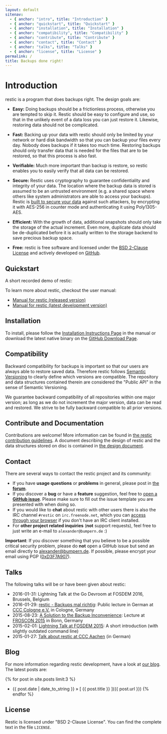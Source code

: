 ```yaml
---
layout: default
sitenav:
  - { anchor: "intro", title: "Introduction" }
  - { anchor: "quickstart", title: "Quickstart" }
  - { anchor: "installation", title: "Installation" }
  - { anchor: "compatibility", title: "Compatibility" }
  - { anchor: "contribute", title: "Contribute" }
  - { anchor: "contact", title: "Contact" }
  - { anchor: "talks", title: "Talks" }
  - { anchor: "license", title: "License" }
permalink: /
title: Backups done right!
---
```


# <a name="intro"></a>Introduction

restic is a program that does backups right. The design goals are:

 * **Easy:** Doing backups should be a frictionless process, otherwise you are tempted to skip it.  Restic should be easy to configure and use, so that in the unlikely event of a data loss you can just restore it. Likewise, restoring data should not be complicated.

 * **Fast:** Backing up your data with restic should only be limited by your network or hard disk bandwidth so that you can backup your files every day. Nobody does backups if it takes too much time. Restoring backups should only transfer data that is needed for the files that are to be restored, so that this process is also fast.

 * **Verifiable:** Much more important than backup is restore, so restic enables you to easily verify that all data can be restored.

 * **Secure:** Restic uses cryptography to guarantee confidentiality and integrity of your data. The location where the backup data is stored is assumed to be an untrusted environment (e.g. a shared space where others like system administrators are able to access your backups). Restic is [built to secure your data](https://restic.readthedocs.io/en/latest/100_references.html#design) against such attackers, by encrypting it with AES-256 in counter mode and authenticating it using Poly1305-AES.

 * **Efficient:** With the growth of data, additional snapshots should only take the storage of the actual increment. Even more, duplicate data should be de-duplicated before it is actually written to the storage backend to save precious backup space.

 * **Free:** restic is free software and licensed under the [BSD 2-Clause License](https://github.com/restic/restic/blob/master/LICENSE) and actively developed on [GitHub](https://github.com/restic/restic/).

## <a name="quickstart"></a>Quickstart

A short recorded demo of restic:

<script type="text/javascript" src="https://asciinema.org/a/anro1vq39k80ae7c46s9nj6bs.js" id="asciicast-23554" async></script>

To learn more about restic, checkout the user manual:

 * [Manual for restic (released version)](https://restic.readthedocs.io/en/stable/)
 * [Manual for restic (latest development version)](https://restic.readthedocs.io/en/latest/)

## <a name="installation"></a>Installation

To install, please follow the [Installation Instructions Page](https://restic.readthedocs.io/en/stable/020_installation.html) in the manual or download the latest native binary on the [GitHub Download Page](https://github.com/restic/restic/releases/latest).

## <a name="compatibility"></a>Compatibility

Backward compatibility for backups is important so that our users are always able to restore saved data. Therefore restic follows [Semantic Versioning](http://semver.org) to clearly define which versions are compatible. The repository and data structures contained therein are considered the "Public API" in the sense of Semantic Versioning.

We guarantee backward compatibility of all repositories within one major version; as long as we do not increment the major version, data can be read and restored. We strive to be fully backward compatible to all prior versions.


## <a name="contribute"></a>Contribute and Documentation

Contributions are welcome! More information can be found in [the restic contribution guidelines](https://github.com/restic/restic/blob/master/CONTRIBUTING.md). A document describing the design of restic and the data structures stored on disc is contained in [the design document](http://restic.readthedocs.io/en/latest/100_references.html#design).

## <a name="contact"></a>Contact

There are several ways to contact the restic project and its community:

 * If you have **usage questions** or **problems** in general, please post in [the **forum**](https://forum.restic.net/).
 * If you discover a **bug** or have a **feature** suggestion, feel free to [open a **GitHub issue**](https://github.com/restic/restic/issues/new/choose). Please make sure to fill out the issue template you are presented with when doing so.
 * If you would like to **chat** about restic with other users there is also the IRC channel `#restic` on `irc.freenode.net`, which you can [access through your browser](https://webchat.freenode.net/#restic) if you don't have an IRC client installed.
 * For **other project related inquiries** (**not** support requests), feel free to just write an e-mail to `alexander@bumpern.de` :)

**Important**: If you discover something that you believe to be a possible critical security problem, please do **not** open a GitHub issue but send an email directly to alexander@bumpern.de. If possible, please encrypt your email using PGP ([0xD3F7A907](https://pgp.mit.edu/pks/lookup?op=get&search=0x91A6868BD3F7A907)).

## <a name="talks"></a>Talks

The following talks will be or have been given about restic:

 * 2016-01-31: Lightning Talk at the Go Devroom at FOSDEM 2016, Brussels, Belgium
 * 2016-01-29: [restic - Backups mal richtig](https://media.ccc.de/v/c4.openchaos.2016.01.restic): Public lecture in German at [CCC Cologne e.V.](https://koeln.ccc.de) in Cologne, Germany
 * 2015-08-23: [A Solution to the Backup Inconvenience](https://media.ccc.de/browse/conferences/froscon/2015/froscon2015-1515-a_solution_to_the_backup_inconvenience.html#video): Lecture at [FROSCON 2015](https://www.froscon.de) in Bonn, Germany
 * 2015-02-01: [Lightning Talk at FOSDEM 2015](https://www.youtube.com/watch?v=oM-MfeflUZ8&t=11m40s): A short introduction (with slightly outdated command line)
 * 2015-01-27: [Talk about restic at CCC Aachen](https://videoag.fsmpi.rwth-aachen.de/?view=player&lectureid=4442#content) (in German)

## Blog

For more information regarding restic development, have a look at [our blog](/blog). The latest posts are:

{% for post in site.posts limit:3 %}
  * {{ post.date | date_to_string }} &raquo; [ {{ post.title }} ]({{ post.url }})
{% endfor %}

## <a name="license"></a>License

Restic is licensed under "BSD 2-Clause License". You can find the complete text in the file `LICENSE`.




